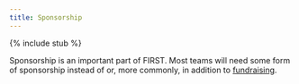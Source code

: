```yaml
---
title: Sponsorship
---
```


{% include stub %}

Sponsorship is an important part of FIRST. Most teams will need some form of sponsorship instead of or, more commonly, in addition to [fundraising](fundraising).
